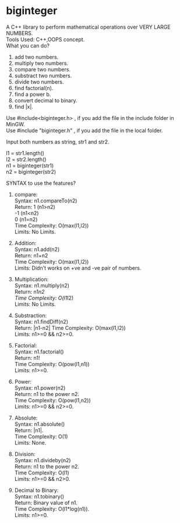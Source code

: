 # biginteger
A C++ library to perform mathematical operations over VERY LARGE NUMBERS.  
Tools Used: C++,OOPS concept.  
What you can do?   
1) add two numbers.  
2) multiply two numbers.  
3) compare two numbers.     
4) substract two numbers.   
5) divide two numbers.   
6) find factorial(n).   
7) find a power b.  
8) convert decimal to binary.     
9) find |x|.     



Use #include<biginteger.h> , if you add the file in the include folder in MinGW.  
Use #include "biginteger.h" , if you add the file in the local folder.  
  
Input both numbers as string, str1 and str2.
  
l1 = str1.length()    
l2 = str2.length()  
n1 = biginteger(str1)  
n2 = biginteger(str2)  
  
  
SYNTAX to use the features?  
  
1) compare:  
   Syntax:  n1.compareTo(n2)  
   Return:  1 (n1>n2)  
           -1 (n1<n2)  
            0 (n1=n2)  
   Time Complexity: O(max(l1,l2))    
   Limits: No Limits.  


2) Addition:  
   Syntax:  n1.add(n2)  
   Return:  n1+n2    
   Time Complexity: O(max(l1,l2))    
   Limits: Didn't works on +ve and -ve pair of numbers.  
   

3) Multiplication:  
   Syntax:  n1.multiply(n2)  
   Return:  n1*n2  
   Time Complexity: O(l1*l2)      
   Limits: No Limits.  
   
   
4) Substraction:  
   Syntax:  n1.findDiff(n2)  
   Return:  |n1-n2|
   Time Complexity: O(max(l1,l2))    
   Limits: n1>=0 && n2>=0.  
   
   
5) Factorial:  
   Syntax:  n1.factorial()    
   Return:  n1!   
   Time Complexity: O(pow(l1,n1))    
   Limits: n1>=0.     
   
   
6) Power:  
   Syntax:  n1.power(n2)    
   Return:  n1 to the power n2.   
   Time Complexity: O(pow(l1,n2))    
   Limits: n1>=0 && n2>=0.   
   
   
7) Absolute:  
   Syntax:  n1.absolute()    
   Return:  |n1|.   
   Time Complexity: O(1)    
   Limits: None.  
   
   
8) Division:  
   Syntax:  n1.divideby(n2)    
   Return:  n1 to the power n2.   
   Time Complexity: O(l1)    
   Limits: n1>=0 && n2>0.  
   

9) Decimal to Binary:  
   Syntax:  n1.tobinary()    
   Return:  Binary value of n1.   
   Time Complexity: O(l1*log(n1)).      
   Limits: n1>=0.    
